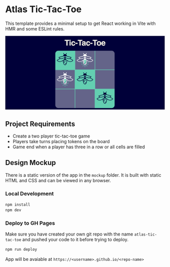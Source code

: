 # Atlas Tic-Tac-Toe

This template provides a minimal setup to get React working in Vite with HMR and some ESLint rules.

![screenshot](Screenshot.png)

## Project Requirements

- Create a two player tic-tac-toe game
- Players take turns placing tokens on the board
- Game end when a player has three in a row or all cells are filled

## Design Mockup

There is a static version of the app in the `mockup` folder. It is built with static HTML and CSS and can be viewed in any browser.

### Local Development

```bash
npm install
npm dev
```

### Deploy to GH Pages

Make sure you have created your own git repo with the name `atlas-tic-tac-toe` and pushed your code to it before trying to deploy.

```bash
npm run deploy
```

App will be avaiable at `https://<username>.github.io/<repo-name>`
